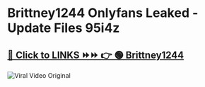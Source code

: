 
 # Brittney1244 Onlyfans Leaked - Update Files 95i4z

## <h2><a href="https://clipsfans.com/Brittney1244&ref=git">🔗 Click to LINKS ⏩⏩ 👉 🟢 Brittney1244 </a></h2>

<a href="https://clipsfans.com/Brittney1244&ref=git" rel="nofollow" data-target="animated-image.originalLink"><img src="https://i.ibb.co.com/xMMVF88/686577567.gif" alt="Viral Video Original" style="max-width: 100%; display: inline-block;" data-target="animated-image.originalImage"></a>

